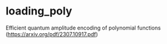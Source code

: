 # loading_poly
Efficient quantum amplitude encoding of polynomial functions (https://arxiv.org/pdf/2307.10917.pdf)
